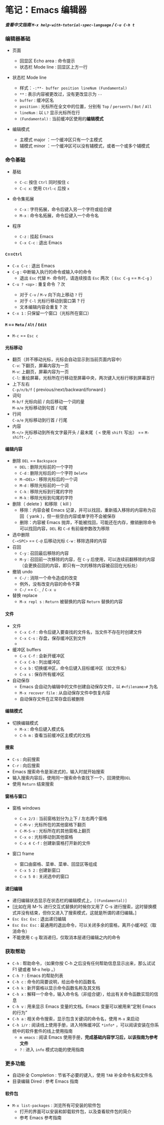 # 笔记：Emacs 编辑器

***查看中文指南 `M-x help-with-tutorial-spec-language` / `C-u C-h t`***

### 编辑器基础

- 页面  
  - 回显区 Echo area : 命令提示  
  - 状态栏 Mode line : 回显区上方一行  

- 状态栏 Mode line
  - 样式：`-:**- buffer position lineNum (Fundamental)`  
  - `**` : 表示内容被更改过，没有更改显示为 `--`  
  - `buffer` : 缓冲区名  
  - `position` : 光标所在全文中的位置，分别有 `Top` / `persent%` / `Bot` / `All`  
  - `lineNum` : 以 `L?` 显示光标所在行  
  - `(Fundamental)` : 当前缓冲区使用的**编辑模式**

- 编辑模式
  - 主模式 major ：一个缓冲区只有一个主模式  
  - 辅模式 minor ：一个缓冲区可以没有辅模式，或者一个或多个辅模式  

### 命令基础

- 基础  
  - `C-c`: 按住 `Ctrl` 同时按住 `c` 
  - `C-c x`:  使用 `Ctrl-c` 后按 `x`  

- 命令集拓展  
  - `C-x` : 字符拓展，命令后键入另一个字符或组合键  
  - `M-x` : 命令名拓展，命令后键入一个命令名  

- 程序  
  - `C-z` : 挂起 Emacs  
  - `C-x C-c` : 退出 Emacs  

#### `C`==`Ctrl`  

- `C-x C-c` : 退出 Emacs  
- `C-g` : 中断输入执行的命令或输入中的命令  
  - 退出 `Esc` 代替 `M-` 命令时，请连续按击 `Esc` 两次（ `Esc C-g` == `M-C-g` ）  
- `C-u ? <op>` : 重复命令 <op> ？次  
  - 对于 `C-v` / `M-v` 向下向上移动 `?` 行  
  - 对于 `C-l` 光标行移动到窗口第 ? 行  
  - 文本编辑内容会重复 ? 次  
- `C-x 1` : 只保留一个窗口（光标所在窗口）  

#### `M` == `Meta` / `Alt` / `Edit`  

- `M-c` == `Esc c` 

#### 光标移动

- 翻页（并不移动光标，光标会自动显示到当前页面内容中）  
  `C-v`: 下翻页，屏幕内容为一页  
  `M-v`: 上翻页，屏幕内容为一页  
  `C-l`: 重绘屏幕，光标所在行移动至屏幕中央，两次键入光标行移到屏幕首行  
- 上下左右  
  `C-p/n/b/f` ( previous/next/backward/forward )  
- 词句  
  `M-b/f` 光标向前 / 向后移动一个词的量  
  `M-a/e` 光标移动到句首 / 句尾  
- 行间  
  `C-a/e` 光标移动到行首 / 行尾  
- 内容  
  `M-</>` 光标移动到所有文字最开头 / 最末尾（ `<` 使用 `shift` 写出） == `M-shift-,/.`


#### 编辑内容

- 删除 `DEL` == `Backspace`
  - `DEL` : 删除光标前的一个字符  
  - `C-d` : 删除光标后的一个字符 `Delete`  
  - `M-<DEL>` : 移除光标后的一个词  
  - `M-d` : 移除光标前的一个词  
  - `C-k` : 移除光标到行尾的字符  
  - `M-k` : 移除光标到句尾的字符  
- 删除（ delete ）和移除（ kill ）  
  - 移除：内容会被 Emacs 记录，并可以找回，重新插入移除的内容称为召回（ yank ），但一些空白内容或单字符不会被保存  
  - 删除：内容被 Emacs 抛弃，不能被找回，可能还在内存，撤销删除命令可以找回内容，`DEL` 和 `C-d` 有前缀参数改为移除  
- 选中删除  
  `C-<SPC>` == `C-@` 后移动光标 `C-w` : 移除选择的内容  
- 召回  
  - `C-y` : 召回最后移除的内容  
  - `M-y` : 召回前一次移除的内容，在 `C-y` 后使用，可以连续前翻移除的内容（会更换召回的内容，即只有一次的移除内容被召回在光标处）  
- 撤销 undo  
  - `C-/` : 消除一个命令造成的改变  
  - 例外，没有改变内容的命令不算  
  - `C-/` == `C-_` / `C-x u`  
- 替换 replace  
  - `M-x repl s` : `Return` 被替换的内容 `Return` 替换的内容  

#### 文件

- 文件  
  - `C-x C-f` : 命令后键入要查找的文件名，当文件不存在时创建文件  
  - `C-x C-s` : 存盘，保存缓冲区到文件  
  - 
- 缓冲区 buffers  
  - `C-x C-f` : 会新开缓冲区  
  - `C-x C-b` : 列出缓冲区  
  - `C-x b` : 切换缓冲区，命令后键入目标缓冲区（如文件名）  
  - `C-x s` : 保存所有缓冲区  
- 自动保存  
  - Emacs 会自动为编辑中的文件创建自动保存文件，以 `#<filename>#` 为名  
  - `M-x recover file` : 从自动保存文件中恢复内容  
  - 自动保存文件在正常存盘后被删除  

#### 编辑模式

- 切换编辑模式
  - `M-x` : 命令后键入模式名  
  - `C-h m` : 查看当前缓冲区主模式的文档  


#### 搜索

- `C-s` : 向前搜索  
- `C-r` : 向后搜索  
- Emacs 搜索命令是渐进式的，输入时就开始搜索  
- 输入搜索内容后，使用同一搜索命令查找下一个，回溯使用`DEL`  
- 使用 `Return` 结束搜索  

#### 窗格与窗口

- 窗格 windows  
  - `C-x 2/3` : 当前窗格划分为上下 / 左右两个窗格  
  - `C-M-v` : 光标所在的其他窗格下翻页  
  - `C-M-S-v` : 光标所在的其他窗格上翻页  
  - `C-x o` : 光标移动到其他窗格  
  - `C-x 4 C-f` : 创建新窗格打开新的文件  

- 窗口 frame  
  - 窗口由窗格、菜单、菜单、回显区等组成  
  - `C-x 5 2` : 创建新窗口  
  - `C-x 5 0` : 关闭选中的窗口  

#### 递归编辑

- 递归编辑状态显示在状态栏的编辑模式上，`[(Fundamental)]`  
- [比如在用 M-% 进行交互式替换的时候你又用了 C-s 进行搜索，这时替换模式并没有结束，但你又进入了搜索模式，这就是所谓的递归编辑。]  
- `Esc Esc Esc` : 退出递归编辑  
- `Esc Esc Esc` : 最通用的退出命令，可以关闭多余的窗格，离开小缓冲区（取消命令）
- 不能使用 `C-g` 取消递归，仅取消本层递归编辑之内的命令  

### 获取帮助

- `C-h` : 帮助命令，（如果你按 C-h 之后没有任何帮助信息显示出来，那么试试 F1 键或者 M-x help <Return> 。）  
- `C-h ?` : Emacs 的帮助列表  
- `C-h c` : 命令的简要说明，给出命令的函数名  
- `C-h k` : 新开窗格以显示命令函数名称及其文档  
- `C-h x` : 解释一个命令，输入命令名（非组合键），给出有关命令函数实现的信息  
- `C-h v` : 用来显示 Emacs 变量的文档。Emacs 变量可以被用来“定制 Emacs 的行为”  
- `C-h a` : 相关命令搜索，显示包含关键词的命令名，使用 `M-x` 来启动  
- `C-h i/r` : 阅读线上使用手册，进入特殊缓冲区 `*info*` ，可以阅读安装在你系统中的软件套件的线上使用指南  
  - `m emacs` : 阅读 Emacs 使用手册，**完成基础内容学习后，以该指南为参考文件**  
  - `?` : 进入 `info` 模式功能的使用指南  

### 更多功能

- 自动补全 Completion : 节省不必要的键入，使用 `TAB` 补全命令名和文件名  
- 目录编辑 Dired : 参考 Emacs 指南  

#### 软件包

- `M-x list-packages` : 浏览所有可安装的软件包  
  - 打开的界面可以安装和卸载软件包，以及查看软件包的简介  
  - 参考 Emacs 参考指南  

